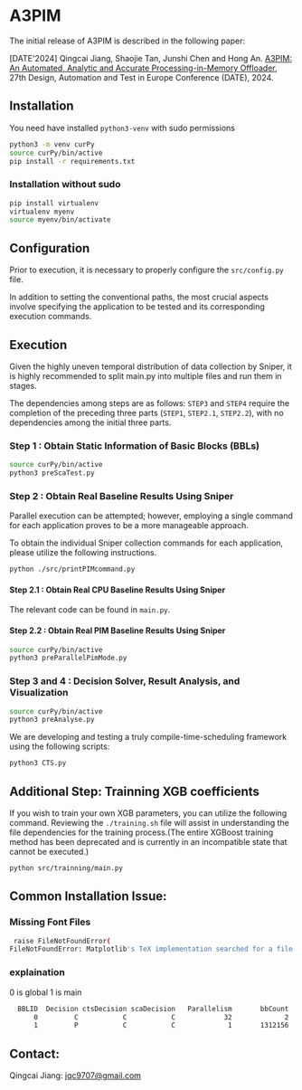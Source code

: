 # A3PIM

The initial release of A3PIM is described in the following paper:

[DATE'2024] Qingcai Jiang, Shaojie Tan, Junshi Chen and Hong An. [A3PIM: An Automated, Analytic and Accurate Processing-in-Memory Offloader](https://arxiv.org/abs/2402.18592), 27th Design, Automation and Test in Europe Conference (DATE), 2024. 


## Installation

You need have installed `python3-venv` with sudo permissions
```bash
python3 -m venv curPy
source curPy/bin/active
pip install -r requirements.txt
```

### Installation without sudo

```bash
pip install virtualenv
virtualenv myenv
source myenv/bin/activate
```

## Configuration

Prior to execution, it is necessary to properly configure the `src/config.py` file.

In addition to setting the conventional paths, the most crucial aspects involve specifying the application to be tested and its corresponding execution commands.

## Execution

Given the highly uneven temporal distribution of data collection by Sniper, it is highly recommended to split main.py into multiple files and run them in stages.

The dependencies among steps are as follows: `STEP3` and `STEP4` require the completion of the preceding three parts (`STEP1`, `STEP2.1`, `STEP2.2`), with no dependencies among the initial three parts.

### Step 1 : Obtain Static Information of Basic Blocks (BBLs)

```bash
source curPy/bin/active
python3 preScaTest.py
```

### Step 2 : Obtain Real Baseline Results Using Sniper

Parallel execution can be attempted; however, employing a single command for each application proves to be a more manageable approach. 

To obtain the individual Sniper collection commands for each application, please utilize the following instructions.

```bash
python ./src/printPIMcommand.py
```

#### Step 2.1 : Obtain Real CPU Baseline Results Using Sniper

The relevant code can be found in `main.py`.

#### Step 2.2 : Obtain Real PIM Baseline Results Using Sniper

```bash
source curPy/bin/active
python3 preParallelPimMode.py
```

### Step 3 and 4 : Decision Solver, Result Analysis, and Visualization

```bash
source curPy/bin/active
python3 preAnalyse.py
```

We are developing and testing a truly compile-time-scheduling framework using the following scripts:

```bash
python3 CTS.py 
```

## Additional Step: Trainning XGB coefficients

If you wish to train your own XGB parameters, you can utilize the following command. Reviewing the `./training.sh` file will assist in understanding the file dependencies for the training process.(The entire XGBoost training method has been deprecated and is currently in an incompatible state that cannot be executed.)

```bash
python src/trainning/main.py
```

## Common Installation Issue: 


### Missing Font Files

```bash
 raise FileNotFoundError(
FileNotFoundError: Matplotlib's TeX implementation searched for a file named 'cmr10.tfm' in your texmf tree, but could not find it 
```

<!-- 1. `wget http://mirrors.ctan.org/fonts/cm/tfm/cmr10.tfm`
2. Matplotlib set front search path  -->

### explaination

0 is global
1 is main 
```bash
  BBLID  Decision ctsDecision scaDecision   Parallelism       bbCount            CPU            PIM     Difference             Hash(hi)             Hash(lo)
      0         C           C           C            32             2          11007    6.30947e+07   -6.30837e+07                      0                      0
      1         P           C           C             1       1312156    1.13788e+06    4.01082e+06   -2.87294e+06                      1                      1
```

## Contact:
Qingcai Jiang: jqc9707@gmail.com
